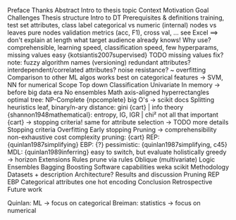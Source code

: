 Preface
    Thanks
Abstract
Intro to thesis topic
    Context
    Motivation
    Goal
    Challenges
    Thesis structure
Intro to DT
    Prerequisites & definitions
        training, test set
        attributes, class label
        categorical vs numeric
        (internal) nodes vs leaves
        pure nodes
        validation metrics (acc, F1), cross val, ...
        see Excel
        ==> don't explain at length what target audience already knows!
    Why use?
        comprehensible, learning speed, classification speed, few hyperparams, missing values easy {kotsiantis2007supervised}
            TODO missing values fix?
        note: fuzzy algorithm names (versioning)
        redundant attributes?
        interdependent/correlated attributes?
        noise resistance? ~ overfitting
    Comparison to other ML algos
        works best on categorical features -> SVM, NN for numerical
    Scope
        Top down
        Classification
        Univariate
        In memory -> before big data era
        No ensembles
    Math
        axis-aligned hyperrectangles
        optimal tree: NP-Complete {npcomplete}
        big O's -> scikit docs
    Splitting heuristics
        leaf, binary/n-ary
        distance: gini {cart} | info theory {shannon1948mathematical}: entropy, IG, IGR | chi²
        not all that important {cart} -> stopping criteria!
            same for attribute selection -> TODO more details
    Stopping criteria
    Overfitting
        Early stopping
        Pruning -> comprehensibility
            non-exhaustive
                cost complexity pruning: {cart}
                REP: {quinlan1987simplifying}
                EBP: {?}
                pessimistic: {quinlan1987simplifying, c45}
                MDL: {quinlan1989inferring}
            easy to switch, but evaluate holistically
        greedy -> horizon
    Extensions
        Rules
            prune via rules
        Oblique (multivariate)
        Logic
    Ensembles
        Bagging
        Boosting
Software capabilities
    weka
    scikit
Methodology
    Datasets + description
    Architecture?
Results and discussion
    Pruning
        REP
        EBP
    Categorical attributes
        one hot encoding
Conclusion
    Retrospective
    Future work

Quinlan: ML -> focus on categorical
Breiman: statistics -> focus on numerical